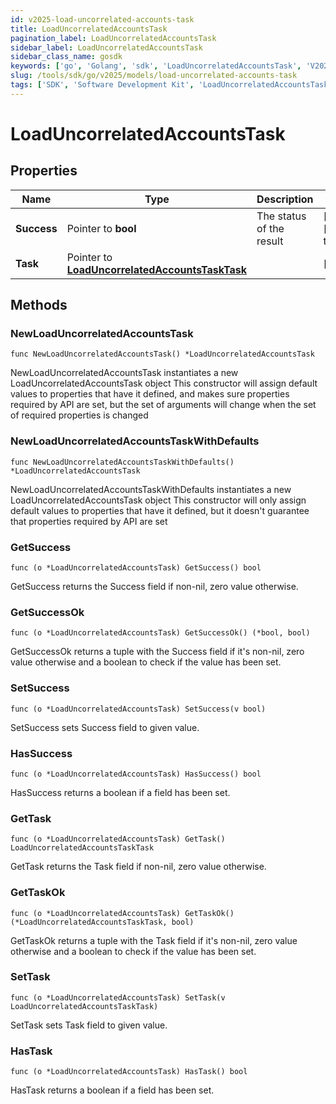 ```yaml
---
id: v2025-load-uncorrelated-accounts-task
title: LoadUncorrelatedAccountsTask
pagination_label: LoadUncorrelatedAccountsTask
sidebar_label: LoadUncorrelatedAccountsTask
sidebar_class_name: gosdk
keywords: ['go', 'Golang', 'sdk', 'LoadUncorrelatedAccountsTask', 'V2025LoadUncorrelatedAccountsTask'] 
slug: /tools/sdk/go/v2025/models/load-uncorrelated-accounts-task
tags: ['SDK', 'Software Development Kit', 'LoadUncorrelatedAccountsTask', 'V2025LoadUncorrelatedAccountsTask']
---
```


# LoadUncorrelatedAccountsTask

## Properties

Name | Type | Description | Notes
------------ | ------------- | ------------- | -------------
**Success** | Pointer to **bool** | The status of the result | [optional] [default to true]
**Task** | Pointer to [**LoadUncorrelatedAccountsTaskTask**](load-uncorrelated-accounts-task-task) |  | [optional] 

## Methods

### NewLoadUncorrelatedAccountsTask

`func NewLoadUncorrelatedAccountsTask() *LoadUncorrelatedAccountsTask`

NewLoadUncorrelatedAccountsTask instantiates a new LoadUncorrelatedAccountsTask object
This constructor will assign default values to properties that have it defined,
and makes sure properties required by API are set, but the set of arguments
will change when the set of required properties is changed

### NewLoadUncorrelatedAccountsTaskWithDefaults

`func NewLoadUncorrelatedAccountsTaskWithDefaults() *LoadUncorrelatedAccountsTask`

NewLoadUncorrelatedAccountsTaskWithDefaults instantiates a new LoadUncorrelatedAccountsTask object
This constructor will only assign default values to properties that have it defined,
but it doesn't guarantee that properties required by API are set

### GetSuccess

`func (o *LoadUncorrelatedAccountsTask) GetSuccess() bool`

GetSuccess returns the Success field if non-nil, zero value otherwise.

### GetSuccessOk

`func (o *LoadUncorrelatedAccountsTask) GetSuccessOk() (*bool, bool)`

GetSuccessOk returns a tuple with the Success field if it's non-nil, zero value otherwise
and a boolean to check if the value has been set.

### SetSuccess

`func (o *LoadUncorrelatedAccountsTask) SetSuccess(v bool)`

SetSuccess sets Success field to given value.

### HasSuccess

`func (o *LoadUncorrelatedAccountsTask) HasSuccess() bool`

HasSuccess returns a boolean if a field has been set.

### GetTask

`func (o *LoadUncorrelatedAccountsTask) GetTask() LoadUncorrelatedAccountsTaskTask`

GetTask returns the Task field if non-nil, zero value otherwise.

### GetTaskOk

`func (o *LoadUncorrelatedAccountsTask) GetTaskOk() (*LoadUncorrelatedAccountsTaskTask, bool)`

GetTaskOk returns a tuple with the Task field if it's non-nil, zero value otherwise
and a boolean to check if the value has been set.

### SetTask

`func (o *LoadUncorrelatedAccountsTask) SetTask(v LoadUncorrelatedAccountsTaskTask)`

SetTask sets Task field to given value.

### HasTask

`func (o *LoadUncorrelatedAccountsTask) HasTask() bool`

HasTask returns a boolean if a field has been set.


